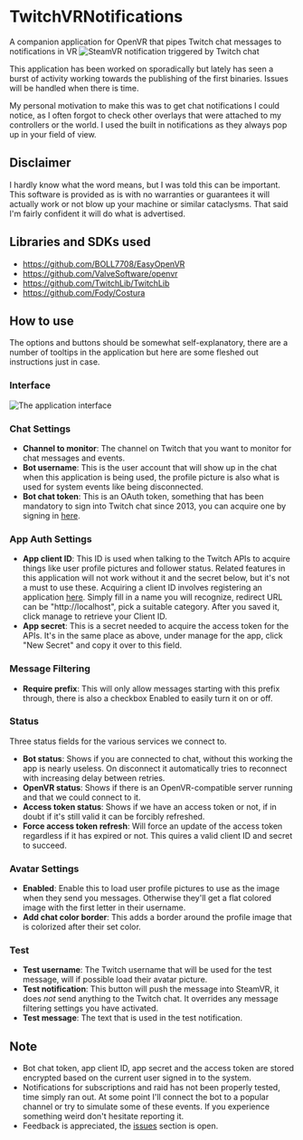 # TwitchVRNotifications
A companion application for OpenVR that pipes Twitch chat messages to notifications in VR
![SteamVR notification triggered by Twitch chat](https://i.imgur.com/eKwTCJZ.png)

This application has been worked on sporadically but lately has seen a burst of activity working towards the publishing of the first binaries. Issues will be handled when there is time.

My personal motivation to make this was to get chat notifications I could notice, as I often forgot to check other overlays that were attached to my controllers or the world. I used the built in notifications as they always pop up in your field of view.

## Disclaimer
I hardly know what the word means, but I was told this can be important. This software is provided as is with no warranties or guarantees it will actually work or not blow up your machine or similar cataclysms. That said I'm fairly confident it will do what is advertised.

## Libraries and SDKs used
* https://github.com/BOLL7708/EasyOpenVR
* https://github.com/ValveSoftware/openvr
* https://github.com/TwitchLib/TwitchLib
* https://github.com/Fody/Costura

## How to use
The options and buttons should be somewhat self-explanatory, there are a number of tooltips in the application but here are some fleshed out instructions just in case.
### Interface
![The application interface](https://i.imgur.com/dTyaJQu.png)
### Chat Settings
* **Channel to monitor**: The channel on Twitch that you want to monitor for chat messages and events.
* **Bot username**: This is the user account that will show up in the chat when this application is being used, the profile picture is also what is used for system events like being disconnected.
* **Bot chat token**: This is an OAuth token, something that has been mandatory to sign into Twitch chat since 2013, you can acquire one by signing in [here](https://twitchapps.com/tmi/).
### App Auth Settings
* **App client ID**: This ID is used when talking to the Twitch APIs to acquire things like user profile pictures and follower status. Related features in this application will not work without it and the secret below, but it's not a must to use these. Acquiring a client ID involves registering an application [here](https://glass.twitch.tv/console/apps). Simply fill in a name you will recognize, redirect URL can be "http://localhost", pick a suitable category. After you saved it, click manage to retrieve your Client ID.
* **App secret**: This is a secret needed to acquire the access token for the APIs. It's in the same place as above, under manage for the app, click "New Secret" and copy it over to this field.
### Message Filtering
* **Require prefix**: This will only allow messages starting with this prefix through, there is also a checkbox Enabled to easily turn it on or off.
### Status
Three status fields for the various services we connect to.
* **Bot status**: Shows if you are connected to chat, without this working the app is nearly useless. On disconnect it automatically tries to reconnect with increasing delay between retries.
* **OpenVR status**: Shows if there is an OpenVR-compatible server running and that we could connect to it.
* **Access token status**: Shows if we have an access token or not, if in doubt if it's still valid it can be forcibly refreshed.
* **Force access token refresh**: Will force an update of the access token regardless if it has expired or not. This quires a valid client ID and secret to succeed.
### Avatar Settings
* **Enabled**: Enable this to load user profile pictures to use as the image when they send you messages. Otherwise they'll get a flat colored image with the first letter in their username.
* **Add chat color border**: This adds a border around the profile image that is colorized after their set color.
### Test
* **Test username**: The Twitch username that will be used for the test message, will if possible load their avatar picture.
* **Test notification**: This button will push the message into SteamVR, it does _not_ send anything to the Twitch chat. It overrides any message filtering settings you have activated.
* **Test message**: The text that is used in the test notification.

## Note
* Bot chat token, app client ID, app secret and the access token are stored encrypted based on the current user signed in to the system.
* Notifications for subscriptions and raid has not been properly tested, time simply ran out. At some point I'll connect the bot to a popular channel or try to simulate some of these events. If you experience something weird don't hesitate reporting it.
* Feedback is appreciated, the [issues](https://github.com/BOLL7708/TwitchVRNotifications/issues) section is open.
